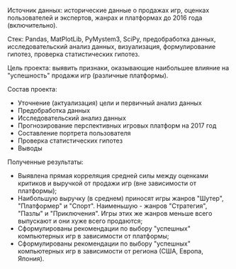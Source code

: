 Источник данных: исторические данные о продажах игр, оценках пользователей и экспертов, жанрах и платформах до 2016 года (включительно).

Стек: Pandas, MatPlotLib, PyMystem3, SciPy, предобработка данных, исследовательский анализ данных, визуализация, формулирование гипотез, проверка статистических гипотез.

Цель проекта: выявить признаки, оказывающие наибольшее влияние на "успешность" продажи игр (различные платформы).

Состав проекта:
- Уточнение (актуализация) цели и первичный анализ данных
- Предобработка данных
- Исследовательский анализ данных
- Прогнозирование перспективных игровых платформ на 2017 год
- Составление портрета пользователя
- Проверка статистических гипотез
- Выводы

Полученные результаты:
- Выявлена прямая корреляция средней силы между оценками критиков и выручкой от продажи игр (вне зависимости от платформы);
- Наибольшую выручку (в среднем) приносят игры жанров "Шутер", "Платформер" и "Спорт". Наименьшую - жанров "Стратегия", "Пазлы" и "Приключения". Игры этих же жанров меньше всего выпускают и они хуже всего продаются;
- Сформулированы рекомендации по выбору "успешных" компьютерных игр в зависимости от платформы;
- Сформулированы рекомендации по выбору "успешных" компьютерных игр в зависимости от региона (США, Европа, Япония).
